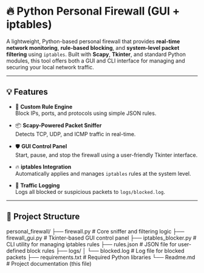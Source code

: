 # 🔥 Python Personal Firewall (GUI + iptables)

A lightweight, Python-based personal firewall that provides **real-time network monitoring**, **rule-based blocking**, and **system-level packet filtering** using `iptables`. Built with **Scapy**, **Tkinter**, and standard Python modules, this tool offers both a GUI and CLI interface for managing and securing your local network traffic.

---

## 💡 Features

- 🧠 **Custom Rule Engine**  
  Block IPs, ports, and protocols using simple JSON rules.

- 📦 **Scapy-Powered Packet Sniffer**  
  Detects TCP, UDP, and ICMP traffic in real-time.

- 🛡️ **GUI Control Panel**  
  Start, pause, and stop the firewall using a user-friendly Tkinter interface.

- 🔥 **iptables Integration**  
  Automatically applies and manages `iptables` rules at the system level.

- 🧾 **Traffic Logging**  
  Logs all blocked or suspicious packets to `logs/blocked.log`.

---

## 📁 Project Structure

personal_firewall/
├── firewall.py # Core sniffer and filtering logic
├── firewall_gui.py # Tkinter-based GUI control panel
├── iptables_blocker.py # CLI utility for managing iptables rules
├── rules.json # JSON file for user-defined block rules
├── logs/
│ └── blocked.log # Log file for blocked packets
├── requirements.txt # Required Python libraries
└── Readme.md # Project documentation (this file)

